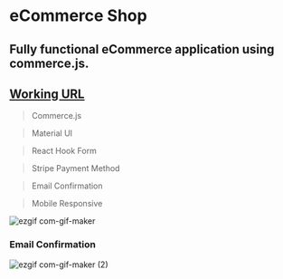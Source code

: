 # eCommerce Shop

## Fully functional eCommerce application using commerce.js.

## [Working URL](https://e-commerceannas.netlify.app/)

> Commerce.js

> Material UI

> React Hook Form

> Stripe Payment Method

> Email Confirmation

> Mobile Responsive

![ezgif com-gif-maker](https://user-images.githubusercontent.com/74892817/133104161-ba0f99c4-2c9f-4cf9-986a-0b75fb0afede.gif)

### Email Confirmation
![ezgif com-gif-maker (2)](https://user-images.githubusercontent.com/74892817/133104980-394d7aa7-33f8-4f7f-b08d-58b4238f5b05.gif)


